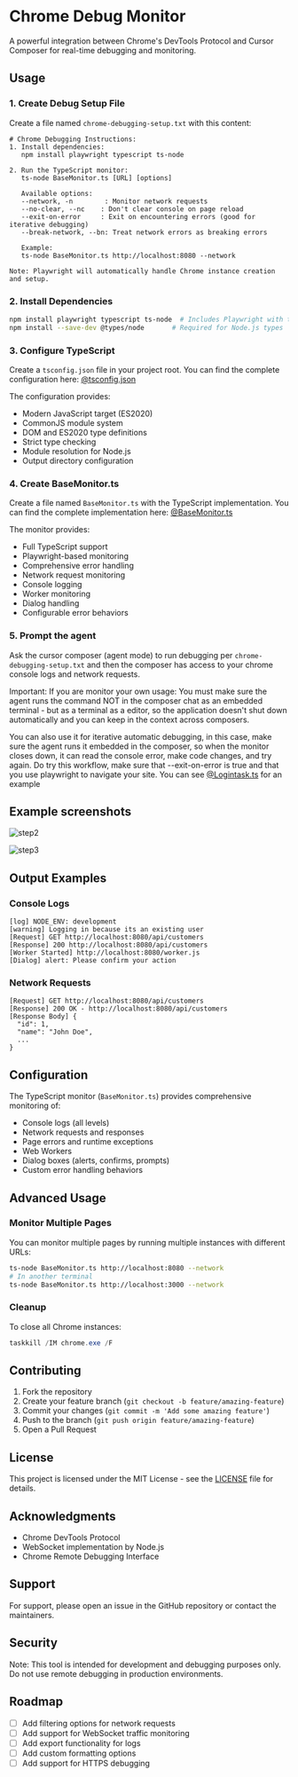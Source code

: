# Chrome Debug Monitor

A powerful integration between Chrome's DevTools Protocol and Cursor Composer for real-time debugging and monitoring.

## Usage

### 1. Create Debug Setup File

Create a file named `chrome-debugging-setup.txt` with this content:

```
# Chrome Debugging Instructions:
1. Install dependencies:
   npm install playwright typescript ts-node

2. Run the TypeScript monitor:
   ts-node BaseMonitor.ts [URL] [options]

   Available options:
   --network, -n        : Monitor network requests
   --no-clear, --nc    : Don't clear console on page reload
   --exit-on-error     : Exit on encountering errors (good for iterative debugging)
   --break-network, --bn: Treat network errors as breaking errors

   Example:
   ts-node BaseMonitor.ts http://localhost:8080 --network

Note: Playwright will automatically handle Chrome instance creation and setup.
```

### 2. Install Dependencies

```bash
npm install playwright typescript ts-node  # Includes Playwright with types
npm install --save-dev @types/node       # Required for Node.js types
```

### 3. Configure TypeScript

Create a `tsconfig.json` file in your project root. You can find the complete configuration here: [@tsconfig.json](tsconfig.json)

The configuration provides:

- Modern JavaScript target (ES2020)
- CommonJS module system
- DOM and ES2020 type definitions
- Strict type checking
- Module resolution for Node.js
- Output directory configuration

### 4. Create BaseMonitor.ts

Create a file named `BaseMonitor.ts` with the TypeScript implementation. You can find the complete implementation here: [@BaseMonitor.ts](BaseMonitor.ts)

The monitor provides:

- Full TypeScript support
- Playwright-based monitoring
- Comprehensive error handling
- Network request monitoring
- Console logging
- Worker monitoring
- Dialog handling
- Configurable error behaviors

### 5. Prompt the agent

Ask the cursor composer (agent mode) to run debugging per `chrome-debugging-setup.txt` and then the composer has access to your chrome console logs and network requests.

Important: If you are monitor your own usage: You must make sure the agent runs the command NOT in the composer chat as an embedded terminal - but as a terminal as a editor, so the application doesn't shut down automatically and you can keep in the context across composers.

You can also use it for iterative automatic debugging, in this case, make sure the agent runs it embedded in the composer, so when the monitor closes down, it can read the console error, make code changes, and try again.
Do try this workflow, make sure that --exit-on-error is true and that you use playwright to navigate your site. You can see [@Logintask.ts](LoginTask.ts) for an example

## Example screenshots

![step2](https://github.com/user-attachments/assets/ddeab00b-dc42-40b2-8d0b-de4fb536860d)

![step3](https://github.com/user-attachments/assets/0d691b12-977e-42ea-806a-4d1089b08125)

## Output Examples

### Console Logs

```
[log] NODE_ENV: development
[warning] Logging in because its an existing user
[Request] GET http://localhost:8080/api/customers
[Response] 200 http://localhost:8080/api/customers
[Worker Started] http://localhost:8080/worker.js
[Dialog] alert: Please confirm your action
```

### Network Requests

```
[Request] GET http://localhost:8080/api/customers
[Response] 200 OK - http://localhost:8080/api/customers
[Response Body] {
  "id": 1,
  "name": "John Doe",
  ...
}
```

## Configuration

The TypeScript monitor (`BaseMonitor.ts`) provides comprehensive monitoring of:

- Console logs (all levels)
- Network requests and responses
- Page errors and runtime exceptions
- Web Workers
- Dialog boxes (alerts, confirms, prompts)
- Custom error handling behaviors

## Advanced Usage

### Monitor Multiple Pages

You can monitor multiple pages by running multiple instances with different URLs:

```bash
ts-node BaseMonitor.ts http://localhost:8080 --network
# In another terminal
ts-node BaseMonitor.ts http://localhost:3000 --network
```

### Cleanup

To close all Chrome instances:

```powershell
taskkill /IM chrome.exe /F
```

## Contributing

1. Fork the repository
2. Create your feature branch (`git checkout -b feature/amazing-feature`)
3. Commit your changes (`git commit -m 'Add some amazing feature'`)
4. Push to the branch (`git push origin feature/amazing-feature`)
5. Open a Pull Request

## License

This project is licensed under the MIT License - see the [LICENSE](LICENSE) file for details.

## Acknowledgments

- Chrome DevTools Protocol
- WebSocket implementation by Node.js
- Chrome Remote Debugging Interface

## Support

For support, please open an issue in the GitHub repository or contact the maintainers.

## Security

Note: This tool is intended for development and debugging purposes only. Do not use remote debugging in production environments.

## Roadmap

- [ ] Add filtering options for network requests
- [ ] Add support for WebSocket traffic monitoring
- [ ] Add export functionality for logs
- [ ] Add custom formatting options
- [ ] Add support for HTTPS debugging
